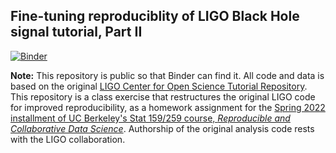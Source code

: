 ## Fine-tuning reproduciblity of LIGO Black Hole signal tutorial, Part II

[![Binder](https://mybinder.org/badge_logo.svg)](https://mybinder.org/v2/gh/UCB-stat-159-s22/hw06-jdspinks.git/HEAD?labpath=index.ipynb)

**Note:** This repository is public so that Binder can find it. All code and data is based on the original [LIGO Center for Open Science Tutorial Repository](https://github.com/losc-tutorial/LOSC_Event_tutorial). This repository is a class exercise that restructures the original LIGO code for improved reproducibility, as a homework assignment for the [Spring 2022 installment of UC Berkeley's Stat 159/259 course, _Reproducible and Collaborative Data Science_](https://ucb-stat-159-s22.github.io). Authorship of the original analysis code rests with the LIGO collaboration.
